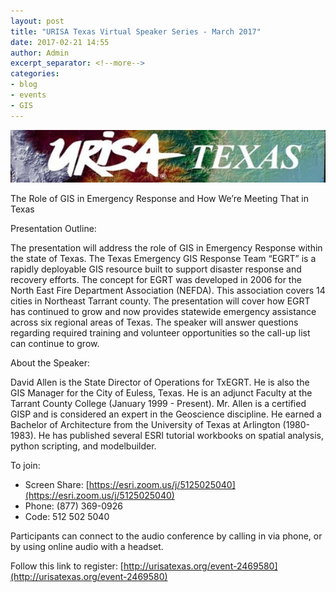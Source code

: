 ```yaml
---
layout: post
title: "URISA Texas Virtual Speaker Series - March 2017"
date: 2017-02-21 14:55
author: Admin
excerpt_separator: <!--more-->
categories:
- blog
- events
- GIS
---
```


[![urisa-texas](/assets/img/blog/urisa_texas.jpg)](http://urisatexas.org/event-2469580)

The Role of GIS in Emergency Response and How We’re Meeting That in Texas

Presentation Outline:

The presentation will address the role of GIS in Emergency Response within the state of Texas.  The Texas Emergency GIS Response Team “EGRT” is a rapidly deployable GIS resource built to support disaster response and recovery efforts. The concept for EGRT was developed in 2006 for the North East Fire Department Association (NEFDA). This association covers 14 cities in Northeast Tarrant county. The presentation will cover how EGRT has continued to grow and now provides statewide emergency assistance across six regional areas of Texas. The speaker will answer questions regarding required training and volunteer opportunities so the call-up list can continue to grow.
<!--more-->
About the Speaker:

David Allen is the State Director of Operations for TxEGRT. He is also the GIS Manager for the City of Euless, Texas. He is an adjunct Faculty at the Tarrant County College (January 1999 - Present). Mr. Allen is a certified GISP and is considered an expert in the Geoscience discipline. He earned a Bachelor of Architecture from the University of Texas at Arlington (1980-1983). He has published several ESRI tutorial workbooks on spatial analysis, python scripting, and modelbuilder.

To join:
- Screen Share: [https://esri.zoom.us/j/5125025040](https://esri.zoom.us/j/5125025040)
- Phone: (877) 369-0926
- Code: 512 502 5040

Participants can connect to the audio conference by calling in via phone, or by using online audio with a headset.

Follow this link to register: [http://urisatexas.org/event-2469580](http://urisatexas.org/event-2469580)
